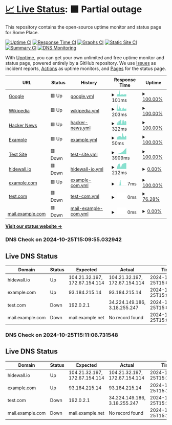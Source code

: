 # [📈 Live Status](https://sashakarcz.github.io): <!--live status--> **🟧 Partial outage**

This repository contains the open-source uptime monitor and status page for Some Place.

[![Uptime CI](https://github.com/sashakarcz/uptime/workflows/Uptime%20CI/badge.svg)](https://github.com/sashakarcz/uptime/actions?query=workflow%3A%22Uptime+CI%22)
[![Response Time CI](https://github.com/sashakarcz/uptime/workflows/Response%20Time%20CI/badge.svg)](https://github.com/sashakarcz/uptime/actions?query=workflow%3A%22Response+Time+CI%22)
[![Graphs CI](https://github.com/sashakarcz/uptime/workflows/Graphs%20CI/badge.svg)](https://github.com/sashakarcz/uptime/actions?query=workflow%3A%22Graphs+CI%22)
[![Static Site CI](https://github.com/sashakarcz/uptime/workflows/Static%20Site%20CI/badge.svg)](https://github.com/sashakarcz/uptime/actions?query=workflow%3A%22Static+Site+CI%22)
[![Summary CI](https://github.com/sashakarcz/uptime/workflows/Summary%20CI/badge.svg)](https://github.com/sashakarcz/uptime/actions?query=workflow%3A%22Summary+CI%22)
[![DNS Monitoring](https://github.com/sashakarcz/uptime/actions/workflows/dns_check.yml/badge.svg)](https://github.com/sashakarcz/uptime/actions/workflows/dns_check.yml)

With [Upptime](https://upptime.js.org), you can get your own unlimited and free uptime monitor and status page, powered entirely by a GitHub repository. We use [Issues](https://github.com/sashakarcz/uptime/issues) as incident reports, [Actions](https://github.com/sashakarcz/uptime/actions) as uptime monitors, and [Pages](https://sashakarcz.github.io) for the status page.

<!--start: status pages-->
<!-- This summary is generated by Upptime (https://github.com/upptime/upptime) -->
<!-- Do not edit this manually, your changes will be overwritten -->
<!-- prettier-ignore -->
| URL | Status | History | Response Time | Uptime |
| --- | ------ | ------- | ------------- | ------ |
| <img alt="" src="https://icons.duckduckgo.com/ip3/www.google.com.ico" height="13"> [Google](https://www.google.com) | 🟩 Up | [google.yml](https://github.com/sashakarcz/uptime/commits/HEAD/history/google.yml) | <details><summary><img alt="Response time graph" src="./graphs/google/response-time-week.png" height="20"> 101ms</summary><br><a href="https://sashakarcz.github.io/uptime/history/google"><img alt="Response time 101" src="https://img.shields.io/endpoint?url=https%3A%2F%2Fraw.githubusercontent.com%2Fsashakarcz%2Fuptime%2FHEAD%2Fapi%2Fgoogle%2Fresponse-time.json"></a><br><a href="https://sashakarcz.github.io/uptime/history/google"><img alt="24-hour response time 101" src="https://img.shields.io/endpoint?url=https%3A%2F%2Fraw.githubusercontent.com%2Fsashakarcz%2Fuptime%2FHEAD%2Fapi%2Fgoogle%2Fresponse-time-day.json"></a><br><a href="https://sashakarcz.github.io/uptime/history/google"><img alt="7-day response time 101" src="https://img.shields.io/endpoint?url=https%3A%2F%2Fraw.githubusercontent.com%2Fsashakarcz%2Fuptime%2FHEAD%2Fapi%2Fgoogle%2Fresponse-time-week.json"></a><br><a href="https://sashakarcz.github.io/uptime/history/google"><img alt="30-day response time 101" src="https://img.shields.io/endpoint?url=https%3A%2F%2Fraw.githubusercontent.com%2Fsashakarcz%2Fuptime%2FHEAD%2Fapi%2Fgoogle%2Fresponse-time-month.json"></a><br><a href="https://sashakarcz.github.io/uptime/history/google"><img alt="1-year response time 101" src="https://img.shields.io/endpoint?url=https%3A%2F%2Fraw.githubusercontent.com%2Fsashakarcz%2Fuptime%2FHEAD%2Fapi%2Fgoogle%2Fresponse-time-year.json"></a></details> | <details><summary><a href="https://sashakarcz.github.io/uptime/history/google">100.00%</a></summary><a href="https://sashakarcz.github.io/uptime/history/google"><img alt="All-time uptime 100.00%" src="https://img.shields.io/endpoint?url=https%3A%2F%2Fraw.githubusercontent.com%2Fsashakarcz%2Fuptime%2FHEAD%2Fapi%2Fgoogle%2Fuptime.json"></a><br><a href="https://sashakarcz.github.io/uptime/history/google"><img alt="24-hour uptime 100.00%" src="https://img.shields.io/endpoint?url=https%3A%2F%2Fraw.githubusercontent.com%2Fsashakarcz%2Fuptime%2FHEAD%2Fapi%2Fgoogle%2Fuptime-day.json"></a><br><a href="https://sashakarcz.github.io/uptime/history/google"><img alt="7-day uptime 100.00%" src="https://img.shields.io/endpoint?url=https%3A%2F%2Fraw.githubusercontent.com%2Fsashakarcz%2Fuptime%2FHEAD%2Fapi%2Fgoogle%2Fuptime-week.json"></a><br><a href="https://sashakarcz.github.io/uptime/history/google"><img alt="30-day uptime 100.00%" src="https://img.shields.io/endpoint?url=https%3A%2F%2Fraw.githubusercontent.com%2Fsashakarcz%2Fuptime%2FHEAD%2Fapi%2Fgoogle%2Fuptime-month.json"></a><br><a href="https://sashakarcz.github.io/uptime/history/google"><img alt="1-year uptime 100.00%" src="https://img.shields.io/endpoint?url=https%3A%2F%2Fraw.githubusercontent.com%2Fsashakarcz%2Fuptime%2FHEAD%2Fapi%2Fgoogle%2Fuptime-year.json"></a></details>
| <img alt="" src="https://icons.duckduckgo.com/ip3/en.wikipedia.org.ico" height="13"> [Wikipedia](https://en.wikipedia.org) | 🟩 Up | [wikipedia.yml](https://github.com/sashakarcz/uptime/commits/HEAD/history/wikipedia.yml) | <details><summary><img alt="Response time graph" src="./graphs/wikipedia/response-time-week.png" height="20"> 203ms</summary><br><a href="https://sashakarcz.github.io/uptime/history/wikipedia"><img alt="Response time 203" src="https://img.shields.io/endpoint?url=https%3A%2F%2Fraw.githubusercontent.com%2Fsashakarcz%2Fuptime%2FHEAD%2Fapi%2Fwikipedia%2Fresponse-time.json"></a><br><a href="https://sashakarcz.github.io/uptime/history/wikipedia"><img alt="24-hour response time 203" src="https://img.shields.io/endpoint?url=https%3A%2F%2Fraw.githubusercontent.com%2Fsashakarcz%2Fuptime%2FHEAD%2Fapi%2Fwikipedia%2Fresponse-time-day.json"></a><br><a href="https://sashakarcz.github.io/uptime/history/wikipedia"><img alt="7-day response time 203" src="https://img.shields.io/endpoint?url=https%3A%2F%2Fraw.githubusercontent.com%2Fsashakarcz%2Fuptime%2FHEAD%2Fapi%2Fwikipedia%2Fresponse-time-week.json"></a><br><a href="https://sashakarcz.github.io/uptime/history/wikipedia"><img alt="30-day response time 203" src="https://img.shields.io/endpoint?url=https%3A%2F%2Fraw.githubusercontent.com%2Fsashakarcz%2Fuptime%2FHEAD%2Fapi%2Fwikipedia%2Fresponse-time-month.json"></a><br><a href="https://sashakarcz.github.io/uptime/history/wikipedia"><img alt="1-year response time 203" src="https://img.shields.io/endpoint?url=https%3A%2F%2Fraw.githubusercontent.com%2Fsashakarcz%2Fuptime%2FHEAD%2Fapi%2Fwikipedia%2Fresponse-time-year.json"></a></details> | <details><summary><a href="https://sashakarcz.github.io/uptime/history/wikipedia">100.00%</a></summary><a href="https://sashakarcz.github.io/uptime/history/wikipedia"><img alt="All-time uptime 100.00%" src="https://img.shields.io/endpoint?url=https%3A%2F%2Fraw.githubusercontent.com%2Fsashakarcz%2Fuptime%2FHEAD%2Fapi%2Fwikipedia%2Fuptime.json"></a><br><a href="https://sashakarcz.github.io/uptime/history/wikipedia"><img alt="24-hour uptime 100.00%" src="https://img.shields.io/endpoint?url=https%3A%2F%2Fraw.githubusercontent.com%2Fsashakarcz%2Fuptime%2FHEAD%2Fapi%2Fwikipedia%2Fuptime-day.json"></a><br><a href="https://sashakarcz.github.io/uptime/history/wikipedia"><img alt="7-day uptime 100.00%" src="https://img.shields.io/endpoint?url=https%3A%2F%2Fraw.githubusercontent.com%2Fsashakarcz%2Fuptime%2FHEAD%2Fapi%2Fwikipedia%2Fuptime-week.json"></a><br><a href="https://sashakarcz.github.io/uptime/history/wikipedia"><img alt="30-day uptime 100.00%" src="https://img.shields.io/endpoint?url=https%3A%2F%2Fraw.githubusercontent.com%2Fsashakarcz%2Fuptime%2FHEAD%2Fapi%2Fwikipedia%2Fuptime-month.json"></a><br><a href="https://sashakarcz.github.io/uptime/history/wikipedia"><img alt="1-year uptime 100.00%" src="https://img.shields.io/endpoint?url=https%3A%2F%2Fraw.githubusercontent.com%2Fsashakarcz%2Fuptime%2FHEAD%2Fapi%2Fwikipedia%2Fuptime-year.json"></a></details>
| <img alt="" src="https://icons.duckduckgo.com/ip3/news.ycombinator.com.ico" height="13"> [Hacker News](https://news.ycombinator.com) | 🟩 Up | [hacker-news.yml](https://github.com/sashakarcz/uptime/commits/HEAD/history/hacker-news.yml) | <details><summary><img alt="Response time graph" src="./graphs/hacker-news/response-time-week.png" height="20"> 322ms</summary><br><a href="https://sashakarcz.github.io/uptime/history/hacker-news"><img alt="Response time 322" src="https://img.shields.io/endpoint?url=https%3A%2F%2Fraw.githubusercontent.com%2Fsashakarcz%2Fuptime%2FHEAD%2Fapi%2Fhacker-news%2Fresponse-time.json"></a><br><a href="https://sashakarcz.github.io/uptime/history/hacker-news"><img alt="24-hour response time 322" src="https://img.shields.io/endpoint?url=https%3A%2F%2Fraw.githubusercontent.com%2Fsashakarcz%2Fuptime%2FHEAD%2Fapi%2Fhacker-news%2Fresponse-time-day.json"></a><br><a href="https://sashakarcz.github.io/uptime/history/hacker-news"><img alt="7-day response time 322" src="https://img.shields.io/endpoint?url=https%3A%2F%2Fraw.githubusercontent.com%2Fsashakarcz%2Fuptime%2FHEAD%2Fapi%2Fhacker-news%2Fresponse-time-week.json"></a><br><a href="https://sashakarcz.github.io/uptime/history/hacker-news"><img alt="30-day response time 322" src="https://img.shields.io/endpoint?url=https%3A%2F%2Fraw.githubusercontent.com%2Fsashakarcz%2Fuptime%2FHEAD%2Fapi%2Fhacker-news%2Fresponse-time-month.json"></a><br><a href="https://sashakarcz.github.io/uptime/history/hacker-news"><img alt="1-year response time 322" src="https://img.shields.io/endpoint?url=https%3A%2F%2Fraw.githubusercontent.com%2Fsashakarcz%2Fuptime%2FHEAD%2Fapi%2Fhacker-news%2Fresponse-time-year.json"></a></details> | <details><summary><a href="https://sashakarcz.github.io/uptime/history/hacker-news">100.00%</a></summary><a href="https://sashakarcz.github.io/uptime/history/hacker-news"><img alt="All-time uptime 100.00%" src="https://img.shields.io/endpoint?url=https%3A%2F%2Fraw.githubusercontent.com%2Fsashakarcz%2Fuptime%2FHEAD%2Fapi%2Fhacker-news%2Fuptime.json"></a><br><a href="https://sashakarcz.github.io/uptime/history/hacker-news"><img alt="24-hour uptime 100.00%" src="https://img.shields.io/endpoint?url=https%3A%2F%2Fraw.githubusercontent.com%2Fsashakarcz%2Fuptime%2FHEAD%2Fapi%2Fhacker-news%2Fuptime-day.json"></a><br><a href="https://sashakarcz.github.io/uptime/history/hacker-news"><img alt="7-day uptime 100.00%" src="https://img.shields.io/endpoint?url=https%3A%2F%2Fraw.githubusercontent.com%2Fsashakarcz%2Fuptime%2FHEAD%2Fapi%2Fhacker-news%2Fuptime-week.json"></a><br><a href="https://sashakarcz.github.io/uptime/history/hacker-news"><img alt="30-day uptime 100.00%" src="https://img.shields.io/endpoint?url=https%3A%2F%2Fraw.githubusercontent.com%2Fsashakarcz%2Fuptime%2FHEAD%2Fapi%2Fhacker-news%2Fuptime-month.json"></a><br><a href="https://sashakarcz.github.io/uptime/history/hacker-news"><img alt="1-year uptime 100.00%" src="https://img.shields.io/endpoint?url=https%3A%2F%2Fraw.githubusercontent.com%2Fsashakarcz%2Fuptime%2FHEAD%2Fapi%2Fhacker-news%2Fuptime-year.json"></a></details>
| <img alt="" src="https://icons.duckduckgo.com/ip3/example.com.ico" height="13"> [Example](https://example.com) | 🟩 Up | [example.yml](https://github.com/sashakarcz/uptime/commits/HEAD/history/example.yml) | <details><summary><img alt="Response time graph" src="./graphs/example/response-time-week.png" height="20"> 50ms</summary><br><a href="https://sashakarcz.github.io/uptime/history/example"><img alt="Response time 50" src="https://img.shields.io/endpoint?url=https%3A%2F%2Fraw.githubusercontent.com%2Fsashakarcz%2Fuptime%2FHEAD%2Fapi%2Fexample%2Fresponse-time.json"></a><br><a href="https://sashakarcz.github.io/uptime/history/example"><img alt="24-hour response time 50" src="https://img.shields.io/endpoint?url=https%3A%2F%2Fraw.githubusercontent.com%2Fsashakarcz%2Fuptime%2FHEAD%2Fapi%2Fexample%2Fresponse-time-day.json"></a><br><a href="https://sashakarcz.github.io/uptime/history/example"><img alt="7-day response time 50" src="https://img.shields.io/endpoint?url=https%3A%2F%2Fraw.githubusercontent.com%2Fsashakarcz%2Fuptime%2FHEAD%2Fapi%2Fexample%2Fresponse-time-week.json"></a><br><a href="https://sashakarcz.github.io/uptime/history/example"><img alt="30-day response time 50" src="https://img.shields.io/endpoint?url=https%3A%2F%2Fraw.githubusercontent.com%2Fsashakarcz%2Fuptime%2FHEAD%2Fapi%2Fexample%2Fresponse-time-month.json"></a><br><a href="https://sashakarcz.github.io/uptime/history/example"><img alt="1-year response time 50" src="https://img.shields.io/endpoint?url=https%3A%2F%2Fraw.githubusercontent.com%2Fsashakarcz%2Fuptime%2FHEAD%2Fapi%2Fexample%2Fresponse-time-year.json"></a></details> | <details><summary><a href="https://sashakarcz.github.io/uptime/history/example">100.00%</a></summary><a href="https://sashakarcz.github.io/uptime/history/example"><img alt="All-time uptime 100.00%" src="https://img.shields.io/endpoint?url=https%3A%2F%2Fraw.githubusercontent.com%2Fsashakarcz%2Fuptime%2FHEAD%2Fapi%2Fexample%2Fuptime.json"></a><br><a href="https://sashakarcz.github.io/uptime/history/example"><img alt="24-hour uptime 100.00%" src="https://img.shields.io/endpoint?url=https%3A%2F%2Fraw.githubusercontent.com%2Fsashakarcz%2Fuptime%2FHEAD%2Fapi%2Fexample%2Fuptime-day.json"></a><br><a href="https://sashakarcz.github.io/uptime/history/example"><img alt="7-day uptime 100.00%" src="https://img.shields.io/endpoint?url=https%3A%2F%2Fraw.githubusercontent.com%2Fsashakarcz%2Fuptime%2FHEAD%2Fapi%2Fexample%2Fuptime-week.json"></a><br><a href="https://sashakarcz.github.io/uptime/history/example"><img alt="30-day uptime 100.00%" src="https://img.shields.io/endpoint?url=https%3A%2F%2Fraw.githubusercontent.com%2Fsashakarcz%2Fuptime%2FHEAD%2Fapi%2Fexample%2Fuptime-month.json"></a><br><a href="https://sashakarcz.github.io/uptime/history/example"><img alt="1-year uptime 100.00%" src="https://img.shields.io/endpoint?url=https%3A%2F%2Fraw.githubusercontent.com%2Fsashakarcz%2Fuptime%2FHEAD%2Fapi%2Fexample%2Fuptime-year.json"></a></details>
| <img alt="" src="https://icons.duckduckgo.com/ip3/test.com.ico" height="13"> [Test Site](https://test.com) | 🟥 Down | [test-site.yml](https://github.com/sashakarcz/uptime/commits/HEAD/history/test-site.yml) | <details><summary><img alt="Response time graph" src="./graphs/test-site/response-time-week.png" height="20"> 3909ms</summary><br><a href="https://sashakarcz.github.io/uptime/history/test-site"><img alt="Response time 3909" src="https://img.shields.io/endpoint?url=https%3A%2F%2Fraw.githubusercontent.com%2Fsashakarcz%2Fuptime%2FHEAD%2Fapi%2Ftest-site%2Fresponse-time.json"></a><br><a href="https://sashakarcz.github.io/uptime/history/test-site"><img alt="24-hour response time 3909" src="https://img.shields.io/endpoint?url=https%3A%2F%2Fraw.githubusercontent.com%2Fsashakarcz%2Fuptime%2FHEAD%2Fapi%2Ftest-site%2Fresponse-time-day.json"></a><br><a href="https://sashakarcz.github.io/uptime/history/test-site"><img alt="7-day response time 3909" src="https://img.shields.io/endpoint?url=https%3A%2F%2Fraw.githubusercontent.com%2Fsashakarcz%2Fuptime%2FHEAD%2Fapi%2Ftest-site%2Fresponse-time-week.json"></a><br><a href="https://sashakarcz.github.io/uptime/history/test-site"><img alt="30-day response time 3909" src="https://img.shields.io/endpoint?url=https%3A%2F%2Fraw.githubusercontent.com%2Fsashakarcz%2Fuptime%2FHEAD%2Fapi%2Ftest-site%2Fresponse-time-month.json"></a><br><a href="https://sashakarcz.github.io/uptime/history/test-site"><img alt="1-year response time 3909" src="https://img.shields.io/endpoint?url=https%3A%2F%2Fraw.githubusercontent.com%2Fsashakarcz%2Fuptime%2FHEAD%2Fapi%2Ftest-site%2Fresponse-time-year.json"></a></details> | <details><summary><a href="https://sashakarcz.github.io/uptime/history/test-site">100.00%</a></summary><a href="https://sashakarcz.github.io/uptime/history/test-site"><img alt="All-time uptime 100.00%" src="https://img.shields.io/endpoint?url=https%3A%2F%2Fraw.githubusercontent.com%2Fsashakarcz%2Fuptime%2FHEAD%2Fapi%2Ftest-site%2Fuptime.json"></a><br><a href="https://sashakarcz.github.io/uptime/history/test-site"><img alt="24-hour uptime 100.00%" src="https://img.shields.io/endpoint?url=https%3A%2F%2Fraw.githubusercontent.com%2Fsashakarcz%2Fuptime%2FHEAD%2Fapi%2Ftest-site%2Fuptime-day.json"></a><br><a href="https://sashakarcz.github.io/uptime/history/test-site"><img alt="7-day uptime 100.00%" src="https://img.shields.io/endpoint?url=https%3A%2F%2Fraw.githubusercontent.com%2Fsashakarcz%2Fuptime%2FHEAD%2Fapi%2Ftest-site%2Fuptime-week.json"></a><br><a href="https://sashakarcz.github.io/uptime/history/test-site"><img alt="30-day uptime 100.00%" src="https://img.shields.io/endpoint?url=https%3A%2F%2Fraw.githubusercontent.com%2Fsashakarcz%2Fuptime%2FHEAD%2Fapi%2Ftest-site%2Fuptime-month.json"></a><br><a href="https://sashakarcz.github.io/uptime/history/test-site"><img alt="1-year uptime 100.00%" src="https://img.shields.io/endpoint?url=https%3A%2F%2Fraw.githubusercontent.com%2Fsashakarcz%2Fuptime%2FHEAD%2Fapi%2Ftest-site%2Fuptime-year.json"></a></details>
| <img alt="" src="https://icons.duckduckgo.com/ip3/hidewall.io.ico" height="13"> [hidewall.io](https://hidewall.io) | 🟥 Down | [hidewall-io.yml](https://github.com/sashakarcz/uptime/commits/HEAD/history/hidewall-io.yml) | <details><summary><img alt="Response time graph" src="./graphs/hidewall-io/response-time-week.png" height="20"> 212ms</summary><br><a href="https://sashakarcz.github.io/uptime/history/hidewall-io"><img alt="Response time 212" src="https://img.shields.io/endpoint?url=https%3A%2F%2Fraw.githubusercontent.com%2Fsashakarcz%2Fuptime%2FHEAD%2Fapi%2Fhidewall-io%2Fresponse-time.json"></a><br><a href="https://sashakarcz.github.io/uptime/history/hidewall-io"><img alt="24-hour response time 212" src="https://img.shields.io/endpoint?url=https%3A%2F%2Fraw.githubusercontent.com%2Fsashakarcz%2Fuptime%2FHEAD%2Fapi%2Fhidewall-io%2Fresponse-time-day.json"></a><br><a href="https://sashakarcz.github.io/uptime/history/hidewall-io"><img alt="7-day response time 212" src="https://img.shields.io/endpoint?url=https%3A%2F%2Fraw.githubusercontent.com%2Fsashakarcz%2Fuptime%2FHEAD%2Fapi%2Fhidewall-io%2Fresponse-time-week.json"></a><br><a href="https://sashakarcz.github.io/uptime/history/hidewall-io"><img alt="30-day response time 212" src="https://img.shields.io/endpoint?url=https%3A%2F%2Fraw.githubusercontent.com%2Fsashakarcz%2Fuptime%2FHEAD%2Fapi%2Fhidewall-io%2Fresponse-time-month.json"></a><br><a href="https://sashakarcz.github.io/uptime/history/hidewall-io"><img alt="1-year response time 212" src="https://img.shields.io/endpoint?url=https%3A%2F%2Fraw.githubusercontent.com%2Fsashakarcz%2Fuptime%2FHEAD%2Fapi%2Fhidewall-io%2Fresponse-time-year.json"></a></details> | <details><summary><a href="https://sashakarcz.github.io/uptime/history/hidewall-io">0.00%</a></summary><a href="https://sashakarcz.github.io/uptime/history/hidewall-io"><img alt="All-time uptime 0.00%" src="https://img.shields.io/endpoint?url=https%3A%2F%2Fraw.githubusercontent.com%2Fsashakarcz%2Fuptime%2FHEAD%2Fapi%2Fhidewall-io%2Fuptime.json"></a><br><a href="https://sashakarcz.github.io/uptime/history/hidewall-io"><img alt="24-hour uptime 0.00%" src="https://img.shields.io/endpoint?url=https%3A%2F%2Fraw.githubusercontent.com%2Fsashakarcz%2Fuptime%2FHEAD%2Fapi%2Fhidewall-io%2Fuptime-day.json"></a><br><a href="https://sashakarcz.github.io/uptime/history/hidewall-io"><img alt="7-day uptime 0.00%" src="https://img.shields.io/endpoint?url=https%3A%2F%2Fraw.githubusercontent.com%2Fsashakarcz%2Fuptime%2FHEAD%2Fapi%2Fhidewall-io%2Fuptime-week.json"></a><br><a href="https://sashakarcz.github.io/uptime/history/hidewall-io"><img alt="30-day uptime 0.00%" src="https://img.shields.io/endpoint?url=https%3A%2F%2Fraw.githubusercontent.com%2Fsashakarcz%2Fuptime%2FHEAD%2Fapi%2Fhidewall-io%2Fuptime-month.json"></a><br><a href="https://sashakarcz.github.io/uptime/history/hidewall-io"><img alt="1-year uptime 0.00%" src="https://img.shields.io/endpoint?url=https%3A%2F%2Fraw.githubusercontent.com%2Fsashakarcz%2Fuptime%2FHEAD%2Fapi%2Fhidewall-io%2Fuptime-year.json"></a></details>
| <img alt="" src="https://icons.duckduckgo.com/ip3/example.com.ico" height="13"> [example.com](http://example.com) | 🟩 Up | [example-com.yml](https://github.com/sashakarcz/uptime/commits/HEAD/history/example-com.yml) | <details><summary><img alt="Response time graph" src="./graphs/example-com/response-time-week.png" height="20"> 7ms</summary><br><a href="https://sashakarcz.github.io/uptime/history/example-com"><img alt="Response time 7" src="https://img.shields.io/endpoint?url=https%3A%2F%2Fraw.githubusercontent.com%2Fsashakarcz%2Fuptime%2FHEAD%2Fapi%2Fexample-com%2Fresponse-time.json"></a><br><a href="https://sashakarcz.github.io/uptime/history/example-com"><img alt="24-hour response time 7" src="https://img.shields.io/endpoint?url=https%3A%2F%2Fraw.githubusercontent.com%2Fsashakarcz%2Fuptime%2FHEAD%2Fapi%2Fexample-com%2Fresponse-time-day.json"></a><br><a href="https://sashakarcz.github.io/uptime/history/example-com"><img alt="7-day response time 7" src="https://img.shields.io/endpoint?url=https%3A%2F%2Fraw.githubusercontent.com%2Fsashakarcz%2Fuptime%2FHEAD%2Fapi%2Fexample-com%2Fresponse-time-week.json"></a><br><a href="https://sashakarcz.github.io/uptime/history/example-com"><img alt="30-day response time 7" src="https://img.shields.io/endpoint?url=https%3A%2F%2Fraw.githubusercontent.com%2Fsashakarcz%2Fuptime%2FHEAD%2Fapi%2Fexample-com%2Fresponse-time-month.json"></a><br><a href="https://sashakarcz.github.io/uptime/history/example-com"><img alt="1-year response time 7" src="https://img.shields.io/endpoint?url=https%3A%2F%2Fraw.githubusercontent.com%2Fsashakarcz%2Fuptime%2FHEAD%2Fapi%2Fexample-com%2Fresponse-time-year.json"></a></details> | <details><summary><a href="https://sashakarcz.github.io/uptime/history/example-com">100.00%</a></summary><a href="https://sashakarcz.github.io/uptime/history/example-com"><img alt="All-time uptime 100.00%" src="https://img.shields.io/endpoint?url=https%3A%2F%2Fraw.githubusercontent.com%2Fsashakarcz%2Fuptime%2FHEAD%2Fapi%2Fexample-com%2Fuptime.json"></a><br><a href="https://sashakarcz.github.io/uptime/history/example-com"><img alt="24-hour uptime 100.00%" src="https://img.shields.io/endpoint?url=https%3A%2F%2Fraw.githubusercontent.com%2Fsashakarcz%2Fuptime%2FHEAD%2Fapi%2Fexample-com%2Fuptime-day.json"></a><br><a href="https://sashakarcz.github.io/uptime/history/example-com"><img alt="7-day uptime 100.00%" src="https://img.shields.io/endpoint?url=https%3A%2F%2Fraw.githubusercontent.com%2Fsashakarcz%2Fuptime%2FHEAD%2Fapi%2Fexample-com%2Fuptime-week.json"></a><br><a href="https://sashakarcz.github.io/uptime/history/example-com"><img alt="30-day uptime 100.00%" src="https://img.shields.io/endpoint?url=https%3A%2F%2Fraw.githubusercontent.com%2Fsashakarcz%2Fuptime%2FHEAD%2Fapi%2Fexample-com%2Fuptime-month.json"></a><br><a href="https://sashakarcz.github.io/uptime/history/example-com"><img alt="1-year uptime 100.00%" src="https://img.shields.io/endpoint?url=https%3A%2F%2Fraw.githubusercontent.com%2Fsashakarcz%2Fuptime%2FHEAD%2Fapi%2Fexample-com%2Fuptime-year.json"></a></details>
| <img alt="" src="https://icons.duckduckgo.com/ip3/test.com.ico" height="13"> [test.com](http://test.com) | 🟥 Down | [test-com.yml](https://github.com/sashakarcz/uptime/commits/HEAD/history/test-com.yml) | <details><summary><img alt="Response time graph" src="./graphs/test-com/response-time-week.png" height="20"> 0ms</summary><br><a href="https://sashakarcz.github.io/uptime/history/test-com"><img alt="Response time 0" src="https://img.shields.io/endpoint?url=https%3A%2F%2Fraw.githubusercontent.com%2Fsashakarcz%2Fuptime%2FHEAD%2Fapi%2Ftest-com%2Fresponse-time.json"></a><br><a href="https://sashakarcz.github.io/uptime/history/test-com"><img alt="24-hour response time 0" src="https://img.shields.io/endpoint?url=https%3A%2F%2Fraw.githubusercontent.com%2Fsashakarcz%2Fuptime%2FHEAD%2Fapi%2Ftest-com%2Fresponse-time-day.json"></a><br><a href="https://sashakarcz.github.io/uptime/history/test-com"><img alt="7-day response time 0" src="https://img.shields.io/endpoint?url=https%3A%2F%2Fraw.githubusercontent.com%2Fsashakarcz%2Fuptime%2FHEAD%2Fapi%2Ftest-com%2Fresponse-time-week.json"></a><br><a href="https://sashakarcz.github.io/uptime/history/test-com"><img alt="30-day response time 0" src="https://img.shields.io/endpoint?url=https%3A%2F%2Fraw.githubusercontent.com%2Fsashakarcz%2Fuptime%2FHEAD%2Fapi%2Ftest-com%2Fresponse-time-month.json"></a><br><a href="https://sashakarcz.github.io/uptime/history/test-com"><img alt="1-year response time 0" src="https://img.shields.io/endpoint?url=https%3A%2F%2Fraw.githubusercontent.com%2Fsashakarcz%2Fuptime%2FHEAD%2Fapi%2Ftest-com%2Fresponse-time-year.json"></a></details> | <details><summary><a href="https://sashakarcz.github.io/uptime/history/test-com">76.28%</a></summary><a href="https://sashakarcz.github.io/uptime/history/test-com"><img alt="All-time uptime 76.28%" src="https://img.shields.io/endpoint?url=https%3A%2F%2Fraw.githubusercontent.com%2Fsashakarcz%2Fuptime%2FHEAD%2Fapi%2Ftest-com%2Fuptime.json"></a><br><a href="https://sashakarcz.github.io/uptime/history/test-com"><img alt="24-hour uptime 76.28%" src="https://img.shields.io/endpoint?url=https%3A%2F%2Fraw.githubusercontent.com%2Fsashakarcz%2Fuptime%2FHEAD%2Fapi%2Ftest-com%2Fuptime-day.json"></a><br><a href="https://sashakarcz.github.io/uptime/history/test-com"><img alt="7-day uptime 76.28%" src="https://img.shields.io/endpoint?url=https%3A%2F%2Fraw.githubusercontent.com%2Fsashakarcz%2Fuptime%2FHEAD%2Fapi%2Ftest-com%2Fuptime-week.json"></a><br><a href="https://sashakarcz.github.io/uptime/history/test-com"><img alt="30-day uptime 76.28%" src="https://img.shields.io/endpoint?url=https%3A%2F%2Fraw.githubusercontent.com%2Fsashakarcz%2Fuptime%2FHEAD%2Fapi%2Ftest-com%2Fuptime-month.json"></a><br><a href="https://sashakarcz.github.io/uptime/history/test-com"><img alt="1-year uptime 76.28%" src="https://img.shields.io/endpoint?url=https%3A%2F%2Fraw.githubusercontent.com%2Fsashakarcz%2Fuptime%2FHEAD%2Fapi%2Ftest-com%2Fuptime-year.json"></a></details>
| <img alt="" src="https://icons.duckduckgo.com/ip3/mail.example.com.ico" height="13"> [mail.example.com](http://mail.example.com) | 🟥 Down | [mail-example-com.yml](https://github.com/sashakarcz/uptime/commits/HEAD/history/mail-example-com.yml) | <details><summary><img alt="Response time graph" src="./graphs/mail-example-com/response-time-week.png" height="20"> 0ms</summary><br><a href="https://sashakarcz.github.io/uptime/history/mail-example-com"><img alt="Response time 0" src="https://img.shields.io/endpoint?url=https%3A%2F%2Fraw.githubusercontent.com%2Fsashakarcz%2Fuptime%2FHEAD%2Fapi%2Fmail-example-com%2Fresponse-time.json"></a><br><a href="https://sashakarcz.github.io/uptime/history/mail-example-com"><img alt="24-hour response time 0" src="https://img.shields.io/endpoint?url=https%3A%2F%2Fraw.githubusercontent.com%2Fsashakarcz%2Fuptime%2FHEAD%2Fapi%2Fmail-example-com%2Fresponse-time-day.json"></a><br><a href="https://sashakarcz.github.io/uptime/history/mail-example-com"><img alt="7-day response time 0" src="https://img.shields.io/endpoint?url=https%3A%2F%2Fraw.githubusercontent.com%2Fsashakarcz%2Fuptime%2FHEAD%2Fapi%2Fmail-example-com%2Fresponse-time-week.json"></a><br><a href="https://sashakarcz.github.io/uptime/history/mail-example-com"><img alt="30-day response time 0" src="https://img.shields.io/endpoint?url=https%3A%2F%2Fraw.githubusercontent.com%2Fsashakarcz%2Fuptime%2FHEAD%2Fapi%2Fmail-example-com%2Fresponse-time-month.json"></a><br><a href="https://sashakarcz.github.io/uptime/history/mail-example-com"><img alt="1-year response time 0" src="https://img.shields.io/endpoint?url=https%3A%2F%2Fraw.githubusercontent.com%2Fsashakarcz%2Fuptime%2FHEAD%2Fapi%2Fmail-example-com%2Fresponse-time-year.json"></a></details> | <details><summary><a href="https://sashakarcz.github.io/uptime/history/mail-example-com">0.00%</a></summary><a href="https://sashakarcz.github.io/uptime/history/mail-example-com"><img alt="All-time uptime 0.00%" src="https://img.shields.io/endpoint?url=https%3A%2F%2Fraw.githubusercontent.com%2Fsashakarcz%2Fuptime%2FHEAD%2Fapi%2Fmail-example-com%2Fuptime.json"></a><br><a href="https://sashakarcz.github.io/uptime/history/mail-example-com"><img alt="24-hour uptime 0.00%" src="https://img.shields.io/endpoint?url=https%3A%2F%2Fraw.githubusercontent.com%2Fsashakarcz%2Fuptime%2FHEAD%2Fapi%2Fmail-example-com%2Fuptime-day.json"></a><br><a href="https://sashakarcz.github.io/uptime/history/mail-example-com"><img alt="7-day uptime 0.00%" src="https://img.shields.io/endpoint?url=https%3A%2F%2Fraw.githubusercontent.com%2Fsashakarcz%2Fuptime%2FHEAD%2Fapi%2Fmail-example-com%2Fuptime-week.json"></a><br><a href="https://sashakarcz.github.io/uptime/history/mail-example-com"><img alt="30-day uptime 0.00%" src="https://img.shields.io/endpoint?url=https%3A%2F%2Fraw.githubusercontent.com%2Fsashakarcz%2Fuptime%2FHEAD%2Fapi%2Fmail-example-com%2Fuptime-month.json"></a><br><a href="https://sashakarcz.github.io/uptime/history/mail-example-com"><img alt="1-year uptime 0.00%" src="https://img.shields.io/endpoint?url=https%3A%2F%2Fraw.githubusercontent.com%2Fsashakarcz%2Fuptime%2FHEAD%2Fapi%2Fmail-example-com%2Fuptime-year.json"></a></details>

<!--end: status pages-->

[**Visit our status website →**](https://sashakarcz.github.io)

### DNS Check on 2024-10-25T15:09:55.032942

## Live DNS Status

| Domain           | Status | Expected                      | Actual                        | Timestamp                  |
| ---------------- | ------ | ----------------------------- | ----------------------------- | -------------------------- |
| hidewall.io      | Up     | 104.21.32.197, 172.67.154.114 | 104.21.32.197, 172.67.154.114 | 2024-10-25T15:09:54.914717 |
| example.com      | Up     | 93.184.215.14                 | 93.184.215.14                 | 2024-10-25T15:09:54.965779 |
| test.com         | Down   | 192.0.2.1                     | 34.224.149.186, 3.18.255.247  | 2024-10-25T15:09:54.996896 |
| mail.example.com | Down   | mail.example.net              | No record found               | 2024-10-25T15:09:55.031086 |

### DNS Check on 2024-10-25T15:11:06.731548

## Live DNS Status

| Domain           | Status | Expected                      | Actual                        | Timestamp                  |
| ---------------- | ------ | ----------------------------- | ----------------------------- | -------------------------- |
| hidewall.io      | Up     | 104.21.32.197, 172.67.154.114 | 104.21.32.197, 172.67.154.114 | 2024-10-25T15:11:06.565558 |
| example.com      | Up     | 93.184.215.14                 | 93.184.215.14                 | 2024-10-25T15:11:06.578634 |
| test.com         | Down   | 192.0.2.1                     | 34.224.149.186, 3.18.255.247  | 2024-10-25T15:11:06.671909 |
| mail.example.com | Down   | mail.example.net              | No record found               | 2024-10-25T15:11:06.728089 |
